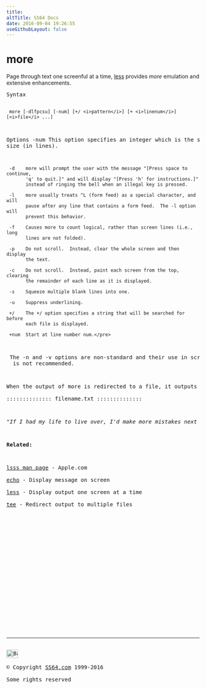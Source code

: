 ```yaml
---
title:
altTitle: SS64 Docs
date: 2016-09-04 19:26:55
useGithubLayout: false
---
```

<!-- #BeginLibraryItem "/Library/head_osx.lbi" --><!-- #EndLibraryItem --><h1>more</h1> 
<p>Page through text one screenful at a time, <a href="less.html">less</a> 
provides <i>more</i> emulation and extensive enhancements.</p>
<pre>Syntax

     more [-dlfpcsu] [-num] [+/ <i>pattern</i>] [+ <i>linenum</i>] [<i>file</i> ...]

Options
     -num  This option specifies an integer which is the screen size (in
           lines).

     -d    more will prompt the user with the message "[Press space to continue,
           'q' to quit.]" and will display "[Press 'h' for instructions.]"
           instead of ringing the bell when an illegal key is pressed.

     -l    more usually treats ^L (form feed) as a special character, and will
           pause after any line that contains a form feed.  The -l option will
           prevent this behavior.

     -f    Causes more to count logical, rather than screen lines (i.e., long
           lines are not folded).

     -p    Do not scroll.  Instead, clear the whole screen and then display
           the text.

     -c    Do not scroll.  Instead, paint each screen from the top, clearing
           the remainder of each line as it is displayed.

     -s    Squeeze multiple blank lines into one.

     -u    Suppress underlining.

     +/    The +/ option specifies a string that will be searched for before
           each file is displayed.

     +num  Start at line number num.</pre>
<p> The -n and -v options are non-standard and their use in scripts 
  is not recommended. </p>
<p>When the output of <span class="code">more</span> is redirected to a file, it outputs a small header for each file:<br>
<span class="code">:::::::::::::: filename.txt ::::::::::::::</span></p>
<p class="quote"><i>"If I had my life to live over, I'd make more mistakes next time. I would relax. I would limber up..." ~ Jenny Joseph</i></p>
<p><b>Related:</b></p>
<p><a href="https://developer.apple.com/legacy/library/documentation/Darwin/Reference/ManPages/man1/less.1.html">lsss man page</a> - Apple.com<br>
<a href="echo.html">echo</a> - Display message on screen<br>
<a href="less.html">less</a> - Display output one screen at a time<br>
<a href="tee.html">tee</a> - Redirect output to multiple files</p><!-- #BeginLibraryItem "/Library/foot_osx.lbi" --><p>
<!-- OSX300 -->
<ins class="adsbygoogle" style="display:inline-block;width:300px;height:250px" data-ad-client="ca-pub-6140977852749469" data-ad-slot="1823340303"></ins>
<script>
(adsbygoogle = window.adsbygoogle || []).push({});
</script></p>
<hr>
<div id="bl" class="footer"><a href="more.html#"><img src="../images/top.png" width="30" height="22" alt="Back to the Top"></a></div>
<div id="br" class="footer, tagline">© Copyright <a href="http://ss64.com/">SS64.com</a> 1999-2016<br>
Some rights reserved</div><!-- #EndLibraryItem -->
